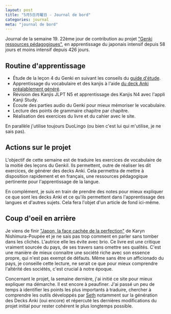 ```yaml
---
layout: post
title: "5月5日月曜日 - Journal de bord"
categories: journal
meta: "journal de bord"
---
```


Journal de la semaine 19. 22ème jour de contribution au projet ["Genki ressources pédagogiques"](https://github.com/brice/genki-study-resources-fr), en apprentissage du japonais intensif depuis 58 jours et moins intensif depuis 426 jours.

## Routine d'apprentissage 

- Étude de la leçon 4 du Genki en suivant les conseils du [guide d'étude](https://brice.github.io/genki-study-resources-fr/help/study-guide/).
- Apprentissage du vocabulaire et des kanjis à l'aide [du deck Anki préalablement généré](https://brice.github.io/genki-study-resources-fr/resources/tools/decks/lessons-3rd/Genki_FR_L4.apkg).
- Révision des Kanjis JLPT N5 et apprentissage des Kanjis N4 avec l'appli Kanji Study.
- Écoute des parties audio du Genki pour mieux mémoriser le vocabulaire.
- Lecture des points de grammaire chapitre par chapitre.
- Réalisation des exercices du livre et du cahier avec le site.

En parallèle j'utilise toujours DuoLingo (ou bien c'est lui qui m'utilise, je ne sais pas).

## Actions sur le projet

L'objectif de cette semaine est de traduire les exercices de vocabulaire de la moitié des leçons du GenkiI. Ils permettent, outre de réaliser les dit exercices, de générer des decks Anki. Cela permettra de mettre à disposition rapidement et en français, une ressources pédagogique pertinente pour l'apprentissage de la langue. 

En complément, je suis en train de prendre des notes pour mieux expliquer ce que sont les decks Anki et ce qu'ils permettent dans l'apprentissage des langues et d'autres sujets. Cela fera l'objet d'un article de fond ici-même.

## Coup d'oeil en arrière

Je viens de finir ["Japon, la face cachée de la perfection"](https://www.tallandier.com/livre/japon-la-face-cachee-de-la-perfection-2/) de Karyn Nishimura-Poupée et je ne sais pas trop comment en parler sans tomber dans les clichés. L'autrice elle les évite avec brio. Ce livre est une critique vraiment sourcée du pays, de ses travers sans omettre ses qualités. C'est une manière de mieux connaitre une société riche avec son essence propre, qui n'est pas exempt de défauts. Même sans être un afficionado du pays, je conseille cette lecture, ne serait ce que pour mieux comprendre l'altérité des sociétés, c'est crucial à notre époque.

Concernant le projet, la semaine dernière, j'ai initié ce site pour mieux expliquer ma démarche. Il est encore à peaufiner. J'ai passé un peu de temps à identifier les points les plus importants à traduire, chercher à comprendre les outils développés par [Seth](https://sethclydesdale.github.io/) notamment sur la génération des Decks Anki (oui encore) et répercuté les dernières modifications du projet initial pour rester cohérent le plus longtemps possible. 
